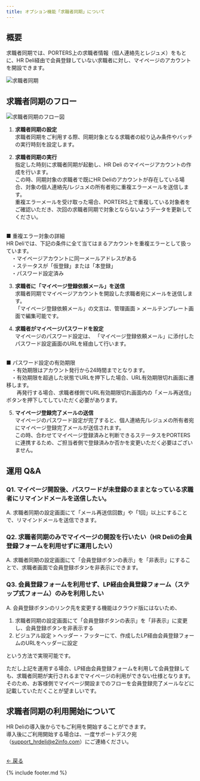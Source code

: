 ```yaml
---
title: オプション機能「求職者同期」について
---
```

## 概要
求職者同期では、PORTERS上の求職者情報（個人連絡先とレジュメ）をもとに、HR Deli経由で会員登録していない求職者に対し、マイページのアカウントを開設できます。

![求職者同期](https://e2info.github.io/hrdeli-docs/\introduction\images\option_members_sync_00.png)

## 求職者同期のフロー

![求職者同期のフロー図](https://e2info.github.io/hrdeli-docs/\introduction\images\option_members_sync_01.png)

1. <b>求職者同期の設定</b><br>
求職者同期をご利用する際、同期対象となる求職者の絞り込み条件やバッチの実行時刻を設定します。<br>

2. <b>求職者同期の実行</b><br>
指定した時刻に求職者同期が起動し、HR Deli のマイページアカウントの作成を行います。<br>
この時、同期対象の求職者で既にHR Deliのアカウントが存在している場合、対象の個人連絡先/レジュメの所有者宛に重複エラーメールを送信します。<br>
重複エラーメールを受け取った場合、PORTERS上で重複している対象者をご確認いただき、次回の求職者同期で対象とならないようデータを更新してください。<br>
<br>
■ 重複エラー対象の詳細<br>
HR Deliでは、下記の条件に全て当てはまるアカウントを重複エラーとして扱っています。<br>
　・マイページアカウントに同一メールアドレスがある<br>
　・ステータスが「仮登録」または「本登録」<br>
　・パスワード設定済み<br>

3. <b>求職者に「マイページ登録依頼メール」を送信</b><br>
求職者同期でマイページアカウントを開設した求職者宛にメールを送信します。<br>
「マイページ登録依頼メール」の文言は、管理画面 > メールテンプレート画面で編集可能です。

4. <b>求職者がマイページパスワードを設定</b><br>
マイページのパスワード設定は、 「マイページ登録依頼メール」に添付したパスワード設定画面のURLを経由して行います。<br>
<br>
■ パスワード設定の有効期限<br>
　・有効期限はアカウント発行から24時間までとなります。<br>
　・有効期限を超過した状態でURLを押下した場合、URL有効期限切れ画面に遷移します。<br>
　　再発行する場合、求職者様側でURL有効期限切れ画面内の「メール再送信」ボタンを押下してしていただく必要があります。

5. <b>マイページ登録完了メールの送信</b><br>
マイページのパスワード設定が完了すると、個人連絡先/レジュメの所有者宛にマイページ登録完了メールが送信されます。<br>
この時、合わせてマイページ登録済みと判断できるステータスをPORTERSに連携するため、ご担当者側で登録済みか否かを変更いただく必要はございません。

## 運用 Q&A
### Q1. マイページ開設後、パスワードが未登録のままとなっている求職者にリマインドメールを送信したい。 

A. 求職者同期の設定画面にて「メール再送信回数」や「1回」以上にすることで、リマインドメールを送信できます。<br>

### Q2. 求職者同期のみでマイページの開設を行いたい（HR Deliの会員登録フォームを利用せずに運用したい）

A. 求職者同期の設定画面にて「会員登録ボタンの表示」を「非表示」にすることで、求職者画面で会員登録ボタンを非表示にできます。<br>

### Q3. 会員登録フォームを利用せず、LP経由会員登録フォーム（ステップ式フォーム）のみを利用したい

A. 会員登録ボタンのリンク先を変更する機能はクラウド版にはないため、

1. 求職者同期の設定画面にて「会員登録ボタンの表示」を「非表示」に変更し、会員登録ボタンを非表示する
2. ビジュアル設定 > ヘッダー・フッターにて、作成したLP経由会員登録フォームのURLをヘッダーに設定

という方法で実現可能です。

ただし上記を運用する場合、LP経由会員登録フォームを利用して会員登録しても、求職者同期が実行されるまでマイページの利用ができない仕様となります。<br>
そのため、お客様側でマイページ開設までのフローを会員登録完了メールなどに記載していただくことが望ましいです。<br>


## 求職者同期の利用開始について
HR Deliの導入後からでもご利用を開始することができます。<br>
導入後にご利用開始する場合は、一度サポートデスク宛（support_hrdeli@e2info.com）にご連絡ください。<br>
<br>

[← 戻る](https://e2info.github.io/hrdeli-docs/)

{% include footer.md %}
